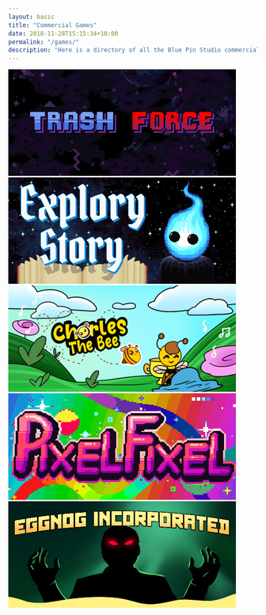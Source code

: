 ```yaml
---
layout: basic
title: "Commercial Games"
date: 2018-11-28T15:15:34+10:00
permalink: "/games/"
description: "Here is a directory of all the Blue Pin Studio commercial games!"
---
```

[![Trash Force](/assets/images/games/trashforce.jpg)](/trash-force/)
[![Explory Story](/assets/images/games/exploryheader.jpg)](/explory-story/)
[![Charles the Bee](/assets/images/games/charlesheader.jpg)](/charles-the-bee/)
[![Pixel Fixel](/assets/images/games/pixelheader.jpg)](/pixel-fixel/)
[![Eggnog Incorporated](/assets/images/games/eggnogheader.jpg)](/eggnog-inc/)
